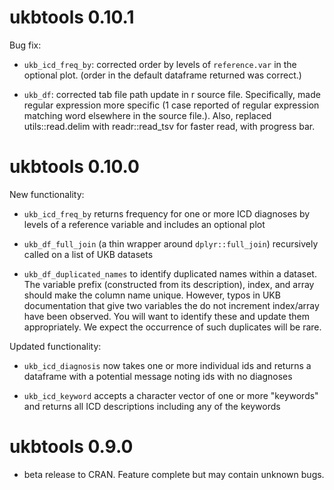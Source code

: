 
# ukbtools 0.10.1

Bug fix:

* `ukb_icd_freq_by`: corrected order by levels of `reference.var` in the optional plot. (order in the default dataframe returned was correct.)

* `ukb_df`: corrected tab file path update in r source file. Specifically, made regular expression more specific (1 case reported of regular expression matching word elsewhere in the source file.). Also, replaced utils::read.delim with readr::read_tsv for faster read, with progress bar.




# ukbtools 0.10.0

New functionality:

* `ukb_icd_freq_by` returns frequency for one or more ICD diagnoses by levels of a reference variable and includes an optional plot

* `ukb_df_full_join` (a thin wrapper around `dplyr::full_join`) recursively called on a list of UKB datasets

* `ukb_df_duplicated_names` to identify duplicated names within a dataset. The variable prefix (constructed from its description), index, and array should make the column name unique. However, typos in UKB documentation that give two variables the do not increment index/array have been observed. You will want to identify these and update them appropriately. We expect the occurrence of such duplicates will be rare.

Updated functionality:

* `ukb_icd_diagnosis` now takes one or more individual ids and returns a dataframe with a potential message noting ids with no diagnoses

* `ukb_icd_keyword` accepts a character vector of one or more "keywords" and returns all ICD descriptions including any of the keywords




# ukbtools 0.9.0

* beta release to CRAN. Feature complete but may contain unknown bugs.
